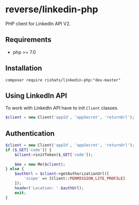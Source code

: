 # reverse/linkedin-php


PHP client for LinkedIn API V2.

## Requirements
 - php >= 7.0

## Installation

```SHELL
composer require rishats/linkedin-php:"dev-master"
```

## Using LinkedIn API
To work with LinkedIn API have to init `Client` classes.

```php
$client = new Client('appId', 'appSecret', 'returnUrl');
```


## Authentication
```php
$client = new Client('appId', 'appSecret', 'returnUrl');
if ($_GET['code']) {
    $client->initToken($_GET['code']);
    
    $me = new Me($client);
} else {
    $authUrl = $client->getAuthorizationUrl([
        'scope' => [Client::PERMISSION_LITE_PROFILE]
    ]);
    header('Location: '.$authUrl);
    exit;
}
```


